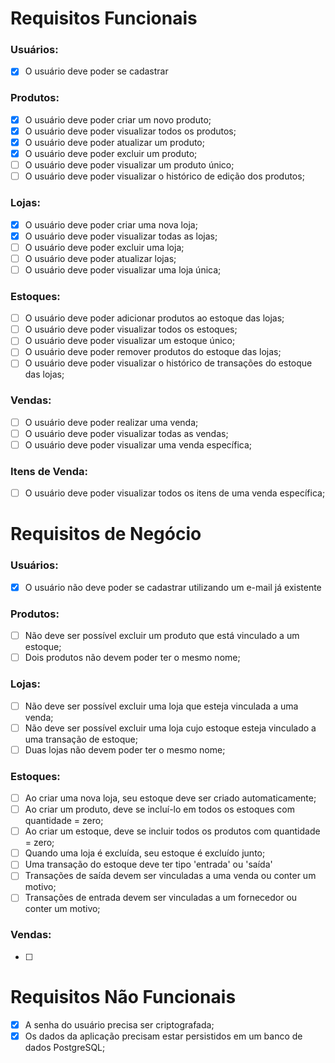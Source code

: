 # Requisitos Funcionais

### Usuários:

- [x] O usuário deve poder se cadastrar

### Produtos:

- [x] O usuário deve poder criar um novo produto;
- [x] O usuário deve poder visualizar todos os produtos;
- [x] O usuário deve poder atualizar um produto;
- [x] O usuário deve poder excluir um produto;
- [ ] O usuário deve poder visualizar um produto único;
- [ ] O usuário deve poder visualizar o histórico de edição dos produtos;

### Lojas:

- [x] O usuário deve poder criar uma nova loja;
- [x] O usuário deve poder visualizar todas as lojas;
- [ ] O usuário deve poder excluir uma loja;
- [ ] O usuário deve poder atualizar lojas;
- [ ] O usuário deve poder visualizar uma loja única;

### Estoques:

- [ ] O usuário deve poder adicionar produtos ao estoque das lojas;
- [ ] O usuário deve poder visualizar todos os estoques;
- [ ] O usuário deve poder visualizar um estoque único;
- [ ] O usuário deve poder remover produtos do estoque das lojas;
- [ ] O usuário deve poder visualizar o histórico de transações do estoque das lojas;

### Vendas:

- [ ] O usuário deve poder realizar uma venda;
- [ ] O usuário deve poder visualizar todas as vendas;
- [ ] O usuário deve poder visualizar uma venda específica;

### Itens de Venda:

- [ ] O usuário deve poder visualizar todos os itens de uma venda específica;

# Requisitos de Negócio

### Usuários:

- [x] O usuário não deve poder se cadastrar utilizando um e-mail já existente

### Produtos:

- [ ] Não deve ser possível excluir um produto que está vinculado a um estoque;
- [ ] Dois produtos não devem poder ter o mesmo nome;

### Lojas:

- [ ] Não deve ser possível excluir uma loja que esteja vinculada a uma venda;
- [ ] Não deve ser possível excluir uma loja cujo estoque esteja vinculado a uma transação de estoque;
- [ ] Duas lojas não devem poder ter o mesmo nome;

### Estoques:

- [ ] Ao criar uma nova loja, seu estoque deve ser criado automaticamente;
- [ ] Ao criar um produto, deve se incluí-lo em todos os estoques com quantidade = zero;
- [ ] Ao criar um estoque, deve se incluir todos os produtos com quantidade = zero;
- [ ] Quando uma loja é excluída, seu estoque é excluído junto;
- [ ] Uma transação do estoque deve ter tipo 'entrada' ou 'saída'
- [ ] Transações de saída devem ser vinculadas a uma venda ou conter um motivo;
- [ ] Transações de entrada devem ser vinculadas a um fornecedor ou conter um motivo;

### Vendas:

- [ ]

# Requisitos Não Funcionais

- [x] A senha do usuário precisa ser criptografada;
- [x] Os dados da aplicação precisam estar persistidos em um banco de dados PostgreSQL;
